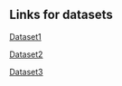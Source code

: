 ## Links for datasets 

[Dataset1](https://drive.google.com/drive/folders/1WvoG1RJSo9WmZCzxLufDNLFSr4KPxrtI?usp=sharing)

[Dataset2](https://drive.google.com/drive/folders/1Z0QvQHMt6WSoeU23gXrhGeFIePaug8pZ?usp=sharing)

[Dataset3](https://drive.google.com/drive/folders/1uhhWjryFvRpwU_Kaem5gHe8ktupfO4pZ?usp=sharing)
